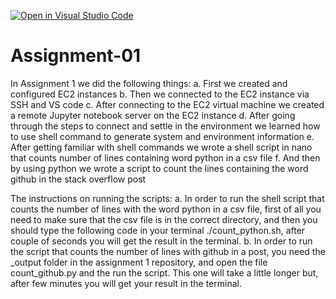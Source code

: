 [![Open in Visual Studio Code](https://classroom.github.com/assets/open-in-vscode-2e0aaae1b6195c2367325f4f02e2d04e9abb55f0b24a779b69b11b9e10269abc.svg)](https://classroom.github.com/online_ide?assignment_repo_id=18148318&assignment_repo_type=AssignmentRepo)
# Assignment-01
In Assignment 1 we did the following things:
   a. First we created and configured EC2 instances
   b. Then we connected to the EC2 instance via SSH and VS code
   c. After connecting to the EC2 virtual machine we created a remote Jupyter notebook server on the EC2 instance
   d. After going through the steps to connect and settle in the environment we learned how to use shell command to generate system and environment information
   e. After getting familiar with shell commands we wrote a shell script in nano that counts number of lines containing word python in a csv file
   f. And then by using python we wrote a script to count the lines containing the word github in the stack overflow post

The instructions on running the scripts:
a. In order to run the shell script that counts the number of lines with the word python in a csv file, first of all you need to make sure that the csv file is in the correct directory, and then you should type the following code in your terminal ./count_python.sh, after couple of seconds you will get the result in the terminal.
b. In order to run the script that counts the number of lines with github in a post, you need the _output folder in the assignment 1 repository, and open the file count_github.py and the run the script. This one will take a little longer but, after few minutes you will get your result in the terminal.
